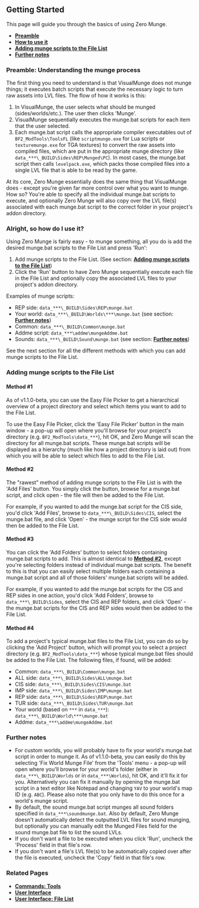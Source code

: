 ## Getting Started

This page will guide you through the basics of using Zero Munge.

- [**Preamble**](#preamble-understanding-the-munge-process)
- [**How to use it**](#alright-so-how-do-i-use-it-)
- [**Adding munge scripts to the File List**](#adding-munge-scripts-to-the-file-list)
- [**Further notes**](#further-notes)

### Preamble: Understanding the munge process

The first thing you need to understand is that VisualMunge does not munge things; it executes batch scripts that execute the necessary logic to turn raw assets into LVL files. The flow of how it works is this: 

1. In VisualMunge, the user selects what should be munged (sides/worlds/etc.). The user then clicks 'Munge'.
2. VisualMunge sequentially executes the munge.bat scripts for each item that the user selected.
3. Each munge.bat script calls the appropriate compiler executables out of `BF2_ModTools\ToolsFL` (like `scriptmunge.exe` for Lua scripts or `texturemunge.exe` for TGA textures) to convert the raw assets into compiled files, which are put in the appropriate munge directory (like `data_***\_BUILD\Sides\REP\Munged\PC`). In most cases, the munge.bat script then calls `levelpack.exe`, which packs those compiled files into a single LVL file that is able to be read by the game.

At its core, Zero Munge essentially does the same thing that VisualMunge does - except you're given far more control over what you want to munge. How so? You're able to specify all the individual munge.bat scripts to execute, and optionally Zero Munge will also copy over the LVL file(s) associated with each munge.bat script to the correct folder in your project's addon directory.

### Alright, so how do I use it?

Using Zero Munge is fairly easy - to munge something, all you do is add the desired munge.bat scripts to the File List and press 'Run':

1. Add munge scripts to the File List. (See section: [**Adding munge scripts to the File List**](#adding-munge-scripts-to-the-file-list))
2. Click the 'Run' button to have Zero Munge sequentially execute each file in the File List and optionally copy the associated LVL files to your project's addon directory.

Examples of munge scripts:

- REP side: `data_***\_BUILD\Sides\REP\munge.bat`
- Your world: `data_***\_BUILD\Worlds\***\munge.bat` (see section: [**Further notes**](#further-notes))
- Common: `data_***\_BUILD\Common\munge.bat`
- Addme script: `data_***\addme\mungeAddme.bat`
- Sounds: `data_***\_BUILD\Sound\munge.bat` (see section: [**Further notes**](#further-notes))

See the next section for all the different methods with which you can add munge scripts to the File List.

### Adding munge scripts to the File List

#### Method #1

As of v1.1.0-beta, you can use the Easy File Picker to get a hierarchical overview of a project directory and select which items you want to add to the File List. 

To use the Easy File Picker, click the 'Easy File Picker' button in the main window - a pop-up will open where you'll browse for your project's directory (e.g. `BF2_ModTools\data_***`), hit OK, and Zero Munge will scan the directory for all munge.bat scripts. These munge.bat scripts will be displayed as a hierarchy (much like how a project directory is laid out) from which you will be able to select which files to add to the File List.

#### Method #2

The "rawest" method of adding munge scripts to the File List is with the 'Add Files' button. You simply click the button, browse for a munge.bat script, and click open - the file will then be added to the File List.

For example, if you wanted to add the munge.bat script for the CIS side, you'd click 'Add Files', browse to `data_***\_BUILD\Sides\CIS`, select the munge.bat file, and click 'Open' - the munge script for the CIS side would then be added to the File List.

#### Method #3

You can click the 'Add Folders' button to select folders containing munge.bat scripts to add. This is almost identical to [**Method #2**](#method-2), except you're selecting folders instead of individual munge.bat scripts. The benefit to this is that you can easily select multiple folders each containing a munge.bat script and all of those folders' munge.bat scripts will be added.

For example, if you wanted to add the munge.bat scripts for the CIS and REP sides in one action, you'd click 'Add Folders', browse to `data_***\_BUILD\Sides`, select the CIS and REP folders, and click 'Open' - the munge.bat scripts for the CIS and REP sides would then be added to the File List.

#### Method #4

To add a project's typical munge.bat files to the File List, you can do so by clicking the 'Add Project' button, which will prompt you to select a project directory (e.g. `BF2_ModTools\data_***`) whose typical munge.bat files should be added to the File List. The following files, if found, will be added:

- Common: `data_***\_BUILD\Common\munge.bat`  
- ALL side: `data_***\_BUILD\Sides\ALL\munge.bat`
- CIS side: `data_***\_BUILD\Sides\CIS\munge.bat`
- IMP side: `data_***\_BUILD\Sides\IMP\munge.bat`
- REP side: `data_***\_BUILD\Sides\REP\munge.bat`
- TUR side: `data_***\_BUILD\Sides\TUR\munge.bat`
- Your world (based on `***` in `data_***`): `data_***\_BUILD\World\***\munge.bat`
- Addme: `data_***\addme\mungeAddme.bat`

### Further notes

- For custom worlds, you will probably have to fix your world's munge.bat script in order to munge it. As of v1.1.0-beta, you can easily do this by selecting 'Fix World Munge File' from the 'Tools' menu - a pop-up will open where you'll browse for your world's folder (either in `data_***\_BUILD\Worlds` or in `data_***\Worlds`), hit OK, and it'll fix it for you. Alternatively you can fix it manually by opening the munge.bat script in a text editor like Notepad and changing `YAV` to your world's map ID (e.g. `ABC`). Please also note that you only have to do this once for a world's munge script.
- By default, the sound munge.bat script munges all sound folders specified in `data_***\soundmunge.bat`. Also by default, Zero Munge doesn't automatically detect the outputted LVL files for sound munging, but optionally you can manually edit the Munged Files field for the sound munge.bat file to list the sound LVLs.
- If you don't want a file to be executed when you click 'Run', uncheck the 'Process' field in that file's row.
- If you don't want a file's LVL file(s) to be automatically copied over after the file is executed, uncheck the 'Copy' field in that file's row.

### Related Pages

- [**Commands: Tools**](topic_cmd_tools.html)
- [**User Interface**](topic_ui.html)
- [**User Interface: File List**](topic_ui_filelist.html)